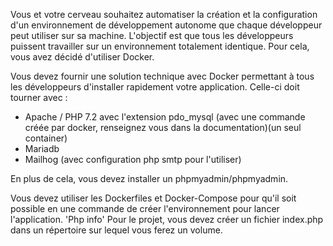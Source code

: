 Vous et votre cerveau souhaitez automatiser la création et la configuration d'un environnement de développement autonome que chaque développeur peut utiliser sur sa machine. L'objectif est que tous les développeurs puissent travailler sur un environnement totalement identique.
Pour cela, vous avez décidé d'utiliser Docker. 

Vous devez fournir une solution technique avec Docker permettant à tous les développeurs d'installer rapidement votre application. Celle-ci doit tourner avec :
- Apache / PHP 7.2 avec l'extension pdo_mysql (avec une commande créée par docker, renseignez vous dans la documentation)(un seul container)
- Mariadb
- Mailhog (avec configuration php smtp pour l'utiliser)

En plus de cela, vous devez installer un phpmyadmin/phpmyadmin.

Vous devez utiliser les Dockerfiles et Docker-Compose pour qu'il soit possible en une commande de créer l'environnement pour lancer l'application.
'Php info'
Pour le projet, vous devez créer un fichier index.php dans un répertoire sur lequel vous ferez un volume.
